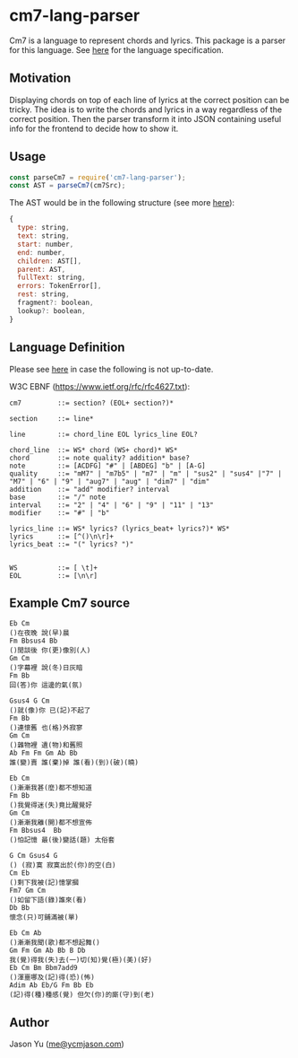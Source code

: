 # cm7-lang-parser

Cm7 is a language to represent chords and lyrics. This package is a parser for this language. See [here](docs/spec.md) for the language specification.

## Motivation
Displaying chords on top of each line of lyrics at the correct position can be tricky. The idea is to write the chords and lyrics in a way regardless of the correct position. Then the parser transform it into JSON containing useful info for the frontend to decide how to show it.

## Usage

```js
const parseCm7 = require('cm7-lang-parser');
const AST = parseCm7(cm7Src);
```

The AST would be in the following structure (see more [here](https://github.com/menduz/node-ebnf/blob/master/src/Parser.ts)):

```js
{
  type: string,
  text: string,
  start: number,
  end: number,
  children: AST[],
  parent: AST,
  fullText: string,
  errors: TokenError[],
  rest: string,
  fragment?: boolean,
  lookup?: boolean,
}
```

## Language Definition

Please see [here](lib/Cm7.ebnf) in case the following is not up-to-date.

W3C EBNF (https://www.ietf.org/rfc/rfc4627.txt):

```bnf
cm7         ::= section? (EOL+ section?)*

section     ::= line*

line        ::= chord_line EOL lyrics_line EOL?

chord_line  ::= WS* chord (WS+ chord)* WS*
chord       ::= note quality? addition* base?
note        ::= [ACDFG] "#" | [ABDEG] "b" | [A-G]
quality     ::= "mM7" | "m7b5" | "m7" | "m" | "sus2" | "sus4" |"7" | "M7" | "6" | "9" | "aug7" | "aug" | "dim7" | "dim"
addition    ::= "add" modifier? interval
base        ::= "/" note
interval    ::= "2" | "4" | "6" | "9" | "11" | "13"
modifier    ::= "#" | "b"

lyrics_line ::= WS* lyrics? (lyrics_beat+ lyrics?)* WS*
lyrics      ::= [^()\n\r]+
lyrics_beat ::= "(" lyrics? ")"


WS          ::= [ \t]+
EOL         ::= [\n\r]
```

## Example Cm7 source

```
Eb Cm
()在夜晚 說(早)晨
Fm Bbsus4 Bb
()閒談後 你(更)像別(人)
Gm Cm
()字幕裡 說(冬)日灰暗
Fm Bb
回(答)你 這邊的氣(氛)

Gsus4 G Cm 
()就(像)你 已(記)不起了
Fm Bb
()連懷舊 也(格)外寂寥
Gm Cm
()雜物裡 遺(物)和舊照
Ab Fm Fm Gm Ab Bb
誰(變)賣 誰(棄)掉 誰(看)(到)(破)(曉)

Eb Cm
()漸漸我甚(麼)都不想知道
Fm Bb
()我覺得迷(失)竟比醒覺好
Gm Cm
()漸漸我離(開)都不想宣佈
Fm Bbsus4  Bb
()怕記憶 最(後)變話(題) 太俗套

G Cm Gsus4 G
() (寂)寞 寂寞出於(你)的空(白)
Cm Eb
()剩下我被(記)憶掌摑
Fm7 Gm Cm
()如留下語(錄)誰來(看)
Db Bb
懷念(只)可鋪滿被(單)

Eb Cm Ab
()漸漸我聞(歌)都不想起舞()
Gm Fm Gm Ab Bb B Db
我(覺)得我(失)去(一)切(知)覺(極)(美)(好)
Eb Cm Bm Bbm7add9 
()渾噩哪及(記)得(恐)(怖)
Adim Ab Eb/G Fm Bb Eb
(記)得(種)種感(覺) 但欠(你)的廝(守)到(老)
```

## Author

Jason Yu (me@ycmjason.com)
